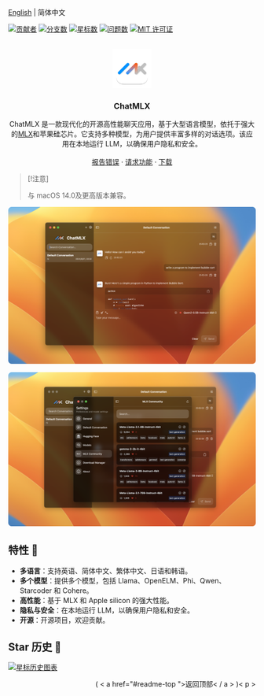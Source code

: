 <a name="readme-top"></a>

[English](./README.md) | 简体中文


[![贡献者][contributors-shield]][contributors-url]
[![分支数][forks-shield]][forks-url]
[![星标数][stars-shield]][stars-url]
[![问题数][issues-shield]][issues-url]
[![MIT 许可证][license-shield]][license-url]


<br />
<div align="center">
  <a href="https://github.com/maiqingqiang/ChatMLX">
    <img src="ChatMLX/Assets.xcassets/AppIcon.appiconset/1024.png" alt="Logo" width="80" height="80">
  </a>

<h3 align="center">ChatMLX</h3>

  <p align="center">
    ChatMLX 是一款现代化的开源高性能聊天应用，基于大型语言模型，依托于强大的<a href="https://github.com/ml-explore/mlx-swift">MLX</a>和苹果硅芯片。它支持多种模型，为用户提供丰富多样的对话选项。该应用在本地运行 LLM，以确保用户隐私和安全。
    <br />
    <br />
    <a href="https://github.com/maiqingqiang/ChatMLX/issues">报告错误</a>
    ·
    <a href="https://github.com/maiqingqiang/ChatMLX/issues">请求功能</a>
    ·
    <a href="https://github.com/maiqingqiang/ChatMLX/releases">下载</a>
  </p>
</div>

> [!注意]
>
> 与 macOS 14.0及更高版本兼容。

![iShot_2024-08-31_23.55.23.png](images/iShot_2024-08-31_23.55.23.png)

![iShot_2024-08-31_23.55.39.png](images/iShot_2024-08-31_23.55.39.png)

## 特性 🚀

- **多语言**：支持英语、简体中文、繁体中文、日语和韩语。
- **多个模型**：提供多个模型，包括 Llama、OpenELM、Phi、Qwen、Starcoder 和 Cohere。
- **高性能**：基于 MLX 和 Apple silicon 的强大性能。
- **隐私与安全**：在本地运行 LLM，以确保用户隐私和安全。
- **开源**：开源项目，欢迎贡献。

## Star 历史 🌟

[![星标历史图表](https://api.star-history.com/svg?repos=maiqingqiang/ChatMLX&type=Date)](https://star-history.com/#maiqingqiang/ChatMLX&Date)

[contributors-shield]: https://img.shields.io/github/contributors/maiqingqiang/ChatMLX.svg?style=for-the-badge
[contributors-url]: https://github.com/maiqingqiang/ChatMLX/graphs/contributors
[forks-shield]: https://img.shields.io/github/forks/maiqingqiang/ChatMLX.svg?style=for-the-badge
[forks-url]: https://github.com/maiqingqiang/ChatMLX/network/members
[stars-shield]: https://img.shields.io/github/stars/maiqingqiang/ChatMLX.svg?style=for-the-badge
[stars-url]: https://github.com/maiqingqiang/ChatMLX/stargazers
[issues-shield]: https://img.shields.io/github/issues/maiqingqiang/ChatMLX.svg?style=for-the-badge
[issues-url]: https://github.com/maiqingqiang/ChatMLX/issues
[license-shield]: https://img.shields.io/github/license/maiqingqiang/ChatMLX.svg?style=for-the-badge
[license-url]: https://github.com/maiqingqiang/ChatMLX/blob/main/LICENSE

<p align ="right">( < a href="#readme-top ">返回顶部< / a > )< p >